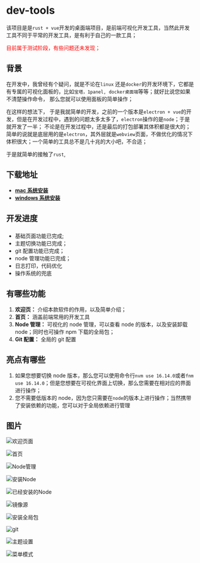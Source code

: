 # dev-tools

该项目是是`rust + vue`开发的桌面端项目，是前端可视化开发工具，当然此开发工具不同于平常的开发工具，是有利于自己的一款工具；

<font color="#ff0000">目前属于测试阶段，有些问题还未发现；</font>

## 背景

在开发中，我曾经有个疑问，就是不论在`linux` 还是`docker`的开发环境下，它都是有专属的可视化面板的，比如`宝塔，1panel, docker桌面端`等等；就好比说您如果不清楚操作命令， 那么您就可以使用面板的简单操作；

在这样的想法下， 于是我就简单的开发，之前的一个版本是`electron + vue`的开发，但是在开发过程中，遇到的问题太多太多了，`electron`操作的是`node`；于是就开发了一半； 不论是在开发过程中，还是最后的打包部署其体积都是很大的；简单的说就是底层用的是`electron`，其外层就是`webview`页面，不做优化的情况下体积很大；一个简单的工具总不是几十兆的大小吧，不合适；

于是就简单的接触了`rust`,

## 下载地址

- [**mac 系统安装**](https://wangxiaoze-view.github.io/picx-images-hosting/app/dev-tools/0.0.1/dev-tools_0.0.1_aarch64.dmg)
- [**windows 系统安装**](https://wangxiaoze-view.github.io/picx-images-hosting/app/dev-tools/0.0.1/dev-tools_0.0.1_x64-setup.exe)

## 开发进度

### <Badge type="info" text="已完成" />

- 基础页面功能已完成;
- 主题切换功能已完成；
- git 配置功能已完成；
- node 管理功能已完成；
- 日志打印，代码优化
- 操作系统的兜底

## 有哪些功能

1. **欢迎页：** 介绍本款软件的作用，以及简单介绍；
2. **首页：** 涵盖前端常用的开发工具
3. **Node 管理：** 可视化的 node 管理，可以查看 node 的版本，以及安装卸载 node；同时也可操作 npm 下载的全局包；
4. **Git 配置：** 全局的 git 配置

## 亮点有哪些

1. 如果您想要切换 node 版本，那么您可以使用命令行`nvm use 16.14.0`或者`fnm use 16.14.0`；但是您想要在可视化界面上切换，那么您需要在相对应的界面进行操作；
2. 您不需要低版本的 node，因为您只需要在`node`的版本上进行操作；当然携带了安装依赖的功能，您可以对于全局依赖进行管理

## 图片

![欢迎页面](https://wangxiaoze-view.github.io/picx-images-hosting/images/image.3k7wazx9ha.webp)

![首页](https://wangxiaoze-view.github.io/picx-images-hosting/images/image.lyl6vzj1.webp)

![Node管理](https://wangxiaoze-view.github.io/picx-images-hosting/images/image.4n7llvv3zq.webp)

![安装Node](https://wangxiaoze-view.github.io/picx-images-hosting/images/image.231r98vwy8.webp)

![已经安装的Node](https://wangxiaoze-view.github.io/picx-images-hosting/images/image.6pne9xv39s.webp)

![镜像源](https://wangxiaoze-view.github.io/picx-images-hosting/images/image.32humf03cq.webp)

![安装全局包](https://wangxiaoze-view.github.io/picx-images-hosting/images/image.5fkh3mew3s.webp)

![git](https://wangxiaoze-view.github.io/picx-images-hosting/images/image.7sn3ktth5u.webp)

![主题设置](https://wangxiaoze-view.github.io/picx-images-hosting/images/image.lyl71441.webp)

![菜单模式](https://wangxiaoze-view.github.io/picx-images-hosting/images/image.2rv0t9ntpo.webp)
